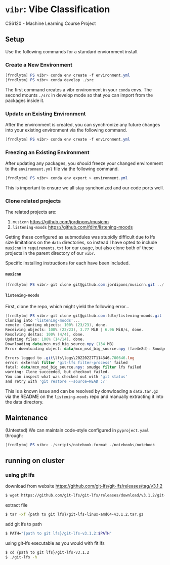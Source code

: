 # `vibr`: Vibe Classification

CS6120 - Machine Learning Course Project

## Setup

Use the following commands for a standard enviornment install.

### Create a New Environment

```PowerShell
[frndlytm] PS vibr> conda env create -f environment.yml
[frndlytm] PS vibr> conda develop ./src
```

The first command creates a vibr environment in your `conda` envs. The second mounts `./src` in develop mode so that you can import from the packages inside it.

### Update an Existing Environment

After the environment is created, you can synchronize any future changes into your existing environment via the following command.

```PowerShell
[frndlytm] PS vibr> conda env create -f environment.yml
```

### Freezing an Existing Environment

After updating any packages, you _should_ freeze your changed environment to the `environment.yml` file via the following command.

```PowerShell
[frndlytm] PS vibr> conda env export > environment.yml
```

This is important to ensure we all stay synchonized and our code ports well.

### Clone related projects

The related projects are:

1. `musicnn` <https://github.com/jordipons/musicnn>
2. `listening-moods` <https://github.com/fdlm/listening-moods>

Getting these configured as submodules was stupidly difficult due to lfs size limitations on the `data` directories, so instead I have opted to include `musicnn` in `requirements.txt` for our usage, but also clone both of these projects in the parent directory of our `vibr`.

Specific installing instructions for each have been included.

#### `musicnn`

```PowerShell
[frndlytm] PS vibr> git clone git@github.com:jordipons/musicnn.git ../
```

#### `listening-moods`

First, clone the repo, which might yield the following error...

```PowerShell
[frndlytm] PS vibr> git clone git@github.com:fdlm/listening-moods.git ../
Cloning into 'listening-moods'...
remote: Counting objects: 100% (23/23), done.
Receiving objects: 100% (23/23), 3.77 MiB | 6.96 MiB/s, done.
Resolving deltas: 100% (4/4), done.
Updating files: 100% (14/14), done.
Downloading data/mcn_msd_big_source.npy (134 MB)
Error downloading object: data/mcn_msd_big_source.npy (fae4e8d): Smudge error: Error downloading data/mcn_msd_big_source.npy (fae4e8dd38a4136d4b87beed9c101445f5b7c01e67753d42893ebadf0f4e5dbd): batch response: This repository is over its data quota. Account responsible for LFS bandwidth should purchase more data packs to restore access.

Errors logged to .git\lfs\logs\20220227T114346.700646.log
error: external filter 'git-lfs filter-process' failed
fatal: data/mcn_msd_big_source.npy: smudge filter lfs failed
warning: Clone succeeded, but checkout failed.
You can inspect what was checked out with 'git status'
and retry with 'git restore --source=HEAD :/'
```

This is a known issue and can be resolved by donwloading a `data.tar.gz` via the README on the `listening-moods` repo and manually extracting it into the data directory.

## Maintenance

(Untested) We can maintain code-style configured in `pyproject.yaml` through:

```PowerShell
[frndlytm] PS vibr> ./scripts/notebook-format ./notebooks/notebook
```

## running on cluster

### using git lfs
download from website https://github.com/git-lfs/git-lfs/releases/tag/v3.1.2

```sh
$ wget https://github.com/git-lfs/git-lfs/releases/download/v3.1.2/git-lfs-linux-amd64-v3.1.2.tar.gz
```
extract file
```sh
$ tar -xf {path to git lfs}/git-lfs-linux-amd64-v3.1.2.tar.gz
```
add git lfs to path
```sh
$ PATH="{path to git lfs}/git-lfs-v3.1.2:$PATH"
```
using git-lfs executable as you would with fit lfs
```sh
$ cd {path to git lfs}/git-lfs-v3.1.2
$ ./git-lfs -h
```
